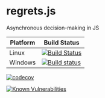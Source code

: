 # regrets.js
Asynchronous decision-making in JS

| Platform | Build Status |
| --- | --- |
| Linux | [![Build Status](https://travis-ci.org/LXSMNSYC/regrets.js.svg?branch=master)](https://travis-ci.org/LXSMNSYC/regrets.js) |
| Windows | [![Build status](https://ci.appveyor.com/api/projects/status/mtsm13ua0ok6dw5j?svg=true)](https://ci.appveyor.com/project/LXSMNSYC/regrets-js) |


[![codecov](https://codecov.io/gh/LXSMNSYC/regrets.js/branch/master/graph/badge.svg)](https://codecov.io/gh/LXSMNSYC/regrets.js)

[![Known Vulnerabilities](https://snyk.io/test/github/LXSMNSYC/regrets.js/badge.svg?targetFile=package.json)](https://snyk.io/test/github/LXSMNSYC/regrets.js?targetFile=package.json)